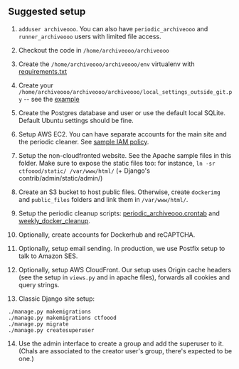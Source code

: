 ## Suggested setup

1. `adduser archiveooo`. You can also have `periodic_archiveooo` and `runner_archiveooo` users with limited file access.

2. Checkout the code in `/home/archiveooo/archiveooo`

3. Create the `/home/archiveooo/archiveooo/env` virtualenv with [requirements.txt](../requirements.txt) 

4. Create your `/home/archiveooo/archiveooo/archiveooo/local_settings_outside_git.py` -- see the [example](./sample_local_settings_outside_git.py)

5. Create the Postgres database and user or use the default local SQLite. Default Ubuntu settings should be fine.

6. Setup AWS EC2. You can have separate accounts for the main site and the periodic cleaner. See [sample IAM policy](./example_ec2_iam_policy.txt).

7. Setup the non-cloudfronted website. See the Apache sample files in this folder. Make sure to expose the static files too: for instance, `ln -sr ctfoood/static/ /var/www/html/` (+ Django's contrib/admin/static/admin/)

8. Create an S3 bucket to host public files. Otherwise, create `dockerimg` and `public_files` folders and link them in `/var/www/html/`.

9. Setup the periodic cleanup scripts: [periodic_archiveooo.crontab](./periodic_archiveooo.crontab) and [weekly_docker_cleanup](./weekly_docker_cleanup).

10. Optionally, create accounts for Dockerhub and reCAPTCHA.

11. Optionally, setup email sending. In production, we use Postfix setup to talk to Amazon SES.

12. Optionally, setup AWS CloudFront. Our setup uses Origin cache headers (see the setup in `views.py` and in apache files), forwards all cookies and query strings.

13. Classic Django site setup:

```
./manage.py makemigrations
./manage.py makemigrations ctfoood
./manage.py migrate
./manage.py createsuperuser
```
14. Use the admin interface to create a group and add the superuser to it. (Chals are associated to the creator user's group, there's expected to be one.)

